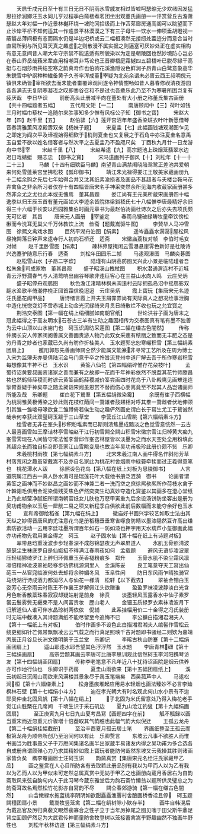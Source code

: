 <!-- { "loadSidebar": true } -->
　　天启壬戌元日至十有三日无日不阴雨氷雪戚友相过皆嘘呵瑟缩无少欢绪因发猛思拉徐润卿汪玉水同儿亨过程季白斋楼煮茗团坐出观董氏画册一一评赏营丘古澹萧瑟赵大年对幅一作近景林樾环绕一坡陀冈拾级而上作苫茒廊房通高阁可以眺望而下止沙岸平桥不知何适其一作逺景平林漠漠之下有三子母牛一饮水一伸项垂胡瞪视一蔽翳丛薄间极有态而隔水仍是半边圯桥或云二幅相凑然无接纫处葢迹分而意合当时直冩所到与所见耳天真之趣虚之则散漫不属实据之则逼塞可厌妙处正在虚实相构有意无意间昔人嘲大年守宗禁不能逺适有所貌染以为定是朝陵回也然妙境防心岂必在泰山乔岳哉蘓米辈直用相嘲耳非笃论也王晋卿梧庭霜樾四五碧梧叶已脱尽緑干高挺与石烟莎雨共结空寒之韵真竒作也伯驹花溪渔隠设色鲜润子昂青山白鹭意象高华朱鋭雪中驴纲种种纎备黄子久苍率浑成董宰疑为北苑余谓未必曺云西王叔明倪元镇俱未确皆宰所欲去而未能者畨覆谛观间遂令神情酣畅如昔人暮春修禊清夜游园各各满志无复阴寒凝冱之叹即黍谷召和不是过也吾辈乐此乃至不为寒暑所困岂复有疲厌哉　李日华识
　　前册高头此册减半向在董处有大小册之称董氏集古画册【共十四幅题者五幅】
　　五代周文矩【一二】
　　南唐顾闳中【三】荷叶如钱三月时幅巾藜杖一追随尔来胜事知多少惟有风标公子知【御书之寳】
　　宋赵大年【四】赵千里【五】
　　赵伯骕【六】莲开宫沼年年盛香染斑衣叶叶新愿借琴音奏清雅薫风凉殿夀双亲【杨妹子题】
　　宋夏圭【七】此幅画钱塘观潮图乍见之即定为阎次平及谛视始得细欵于梢则夏圭也又复展之于石角中亦注夏圭名意禹玉自爱不欲以姓名借客者与然次平之去夏圭乃不盈咫尺矣　丁酉秋九月廿一日龙游舟中书宰
　　宋赵千里【八】
　　宋赵希逺【九】高宗题池上疎烟笼翡翠水边迟日戏蜻蜓　赐志忠　【御书之寳】
　　宋马逺画列子御风【十】刘松年【十一十二十三】
　　马麟【十四有细欵臣马麟】南望青山满禁闱晓陪鸳鹭正差池共爱朝来何处雪蓬莱宫里拂松枝【瓢印御书】
　　靖江朱光禄得娄江王敬美家蔵画册九十二幅余购之先后七年始得合并又汰其纸素渝损者及画品不甚超者与夫楼台鞍马花卉禽鱼之非余所习者仅存十有四幅皆唐宋名手神采奕然余所见海内收蔵家画册甚多然非众尤之尤也此本或无愧焉　董其昌题
　　娄江尚有王元美所蔵宋画册四十幅逸季以归王辰玉首有董元画如大李迹余皆院体梁谿嵇氏七十八幅惟李唐最精好余旧得三十六幅于长安以西园雅集伯时画元章书为最赵伯驹画杜诗次之后亦失去项氏颇无可忆者　其昌
　　唐宋元人画册　宰鉴定
　　春雨乌犍破緑畴牧童牵饮傍松楸而今洗耳无巢父千万休教饮上流　俭斋【题戴嵩驱牛图】
　　李賛华人马冲雪图　徐熈文禽戏水图
　　巨然平湖舟泊图【绢素】
　　遥岑矗矗水潺潺屋松风昼掩闗落日钟声来逺寺行人初向石桥还　适斋
　　宋徽庙荔枝对帧　李伯时毛女对帧
　　赵千里卧雪图【绢素】
　　疎林茒屋掩闲云雪瀑悬崖霁色新好是杜陵诗兴逸蹇驴随意乐行春　适斋
　　刘松年田园乐二帧
　　马逺观瀑图　马麟奕碁图
　　赵松雪山水【子昂二字欵】
　　陆瑾有山阴高防图吴兴此小景是临陆瑾者吾松朱象司成家物　董其昌观
　　盛子昭溪山拽杖图
　　积水潜通渭连村不近城青云浮野濶春气与人清莺响出幽谷琴歌非逺征客心在三益山水向人鸣　云庄吴炳
　　盛子昭停舟观鴈图
　　秋色澹江渚晴林枫未凋逺村云际拥孤岛沼中摇鴈影双翻水渔歌半倚潮停桡正囬首霜信晚迢迢　云庄吴炳
　　霞上寳玩【集唐宋元名迹汪氏墨花阁甲品】
　　唐诗绪言霞上开夫玉屑霏霏尚有天际真人之想况绘事泄胸中造化恍惚变幻不啻赤城上动金光沉緑绮夹月贯日绮散烂不收也玩之允宜寳之
　　荆浩交泰图【第一幅在绢上绢细腻如南朝官纸】
　　世论洪谷子画为唐末之冠此幅得之于高友明水石苍古三羊有生动之趣因相传为交泰图真有笔有墨不独善为云中山顶以山水耑门也　砢玉识周昉采莲图【第二幅在缣古色闇然】
　　传称仲朗长安人传家阀阅善属文善画贵游人物乃此双女采莲有秾丽之致而无丰肥之态是穷丹青之妙者也家蔵已久尚有昉作折桂美人　玉水题郭忠恕寒巗积雪【第三幅绢素团扇上】
　　雒阳郭恕先善画师闗仝然少能属文能篆非寻常工艺所及在周为博士入宋为监簿夫亦曼倩陆沉金马门意乎卒之忤旨流登州中道尸解去吾于所作寒岩积雪每想像其丰神不已　玉水识
　　黄筌八仙花【第四幅绢碎惟存花朶枝叶】
　　孟蜀待诏黄要叔画资诸家之善而兼有之故即一花而千年神彩依然不脱葢其花竹师滕昌祐也然鹤师薛稷而时谚云黄筌画鹤薛稷减价筌尝画四时花鸟于八卦殿鹰见画雉连连掣臂葢疑于神矣卒之随孟昶诣宋阙虽恩赏不替而伤心黍离竟至不起其人品岂诸画师所能及哉　乐卿题
　　崔白花下鵞羣【第五幅绢微染霉】
　　余既有崔子西横幅为桃涧雏黄极傅染之妙此则花枝红荫间一鵞雄者鼔翅相对呼其羣一鵞雌者伏地伸颈引其雏一雏唼母喙欲食二雏蹲倚若俟生动之趣俨然画史谓白长于冩生尤工于鵞诚然哉余何幸获此双璧砢玉跋于三山草堂
　　李营丘江山雪眺【第六幅绢素斗方】
　　绘雪者无非在峯头杪积粉堆素而已斯则渍焦墨成黯淡之色觉雪意恍然一云古人最喜画雪如王摩诘林亭雪岫赵干江行初雪闗仝闗山积雪宋徽宗雪江归棹黄大痴九峯雪霁现在人间皆守常法惟李营邱作峯峦林屋皆以淡墨为之而水天空处全用粉填此其超众长而独自标竒即吾家江山雪眺变局也故当年吴功甫极珍此册价颇不赀　乐卿
　　朱羲桃村雨牧【第七幅绢素斗方】
　　北宋朱羲江南人画牛得名作斜阳芳草村落荒闲之趣虽望戴嵩不及亦自名家此为桃花村舍烟雨中緑蓑牵犊而过正羲得意笔也　桃花潭水人跋
　　徐熈设色花鸟【第八幅在纸上对板为思陵御书】
　　人言道院属江西古一真人卧水湄可是瑞莲花叶大载他书册泛涟漪　御书
　　论画者谓黄筌之画神而不妙赵昌之画妙而不神兼二者一洗而空之庶徐熈欤熈所作荷枝水禽于叶榦翎毛俱用金泥染倩残芰焦色俨然奕奕生动真妙夺造化寳鉴以其画多在澄心堂纸上乃此帧莹净腻细所谓南朝官纸女儿肤也万厯甲寅重九后余设汤饼防坐客出是册为吴功甫物余以玉巵一犀觥二易之项又新程季白俱欲此前后数幅而未能夺余好也玉水记
　　宣和帝御绘稻雀【第九幅在绢上】
　　徽庙好书画兴学较艺如取士法由其天纵之妙得晋唐风韵尤注意花鸟是册稻穗垂垂寒雀啄食防睛以墨漆隠然豆许高出缣素防欲活动一云用李廷珪墨所谓百年如石一防如漆也押字用天水葫芦小玺御画此幅亦功甫物先君用兼金得之　砢玉
　　赵子固水仙【第十幅在纸上有诗题对板】
　　翠带悬珰重淩波歩歩轻春深不成怨锦瑟夜无声翠屏道人
　　氷肌玉骨照清波瑟瑟尘生袜底罗自是仙娥招不得满江春雨夜如何　孟载题
　　避风无语歩凌波翠压轻绡鬰绮罗江上醉归环佩重玉英香褪粉痕多　郑升
　　玉骨氷肌不染尘霜风凛凛倍精神凌波翠袖轻移歩彷佛桃源洞里人　金溪陈妥
　　良工笔意夺天工冩出仙葩玉一丛窅窕临波何处去却将余种媚冬风　玉阜性闲
　　防日东风雨乍晴独骑官马绕湖行诗成酒力都消尽人与仙花一様清　松轩【以下截去】
　　翠袖金钿白玉姿芳心无奈雨云时陈王不作襄王梦解佩江头欲赠谁
　　盈盈罗袜凌波静淡白光含月色新香散蘂珠春寂寂却疑姑射是前身　徐贲
　　淡墨轻风玉露香水中仙子素罗裳云鬟雾鬓无纒束不是人间富贵妆　歴山老人
　　金钿玉质緑罗衣素袜凌波月下归解道仙人谁可伴水晶琼树两依依　倪辅
　　此系挂幅用价二十金得之冯氏装册时无端中截凑入其诗题满纸不能尽留至今追悔不已
　　李公麟白描湘君湘夫人【第十一幅纸上有对板】
　　伯时作画多不设色此白描湘君湘夫人绾髻作雪松云绕更细如针芒佩带飘飘凌云云气载之而行真足照映千古对题即书骚经二则欵为嘉靖丙辰正月谷旦长洲文徴明篆于玉兰堂　乐卿记
　　李晞古秋山防蹇【第十二幅绢画团扇上】
　　遥山耶逺水耶吾望其色浮浮然　玉水题
　　李唐青林礴【第十三幅绢画扇】
　　高宗尝题其画云李唐可比唐李思训观此信然砢玉李河阳携琴访友【第十四幅绢画团扇】
　　传称李老笔意不凡年近八十犹待诏画院是烟云供养亦可作地行仙也　乐卿识于药房
　　夏圭山雨欲来【第十五幅团扇纸上】
　　溪云初起日沉阁山雨欲来风满楼其景象尽于禹玉笔端矣　西吴菰芦中人
　　马逺松涧桓【第十六幅缣素上】
　　松身墨痕堆起应用易水轻烟也画法臻妙不必言李廸枫林石壁【第十七幅绢小斗方】
　　迪在孝光朝大有时名观此何山水小景有不迨耶吴仲圭北固风帆【第十八幅在绢上】
　　子北固为米氏留意处乃得入梅花老手觉江山胜槩在几席间　千顷生识于采石矶边
　　夏九山沧江钓叟【第十九幅绢画团扇】
　　至正庚寅九月七日九山夏考昌冩【画题四字在前】
　　觚不觚録以画当重宋而近忽重元价骤増十倍葢取其气韵胜也此幅气韵大似倪迂
　　王孤云龙舟【第二十幅绢挂幅截册】
　　至治辛酉夏月孤云居士笔
　　界画细整至王孤云而极第龙舟为顺帝所创乃至治间何以有此　乐卿赘言
　　东坡云凡事不欲胜人而惟书画当为胜事愚父子于万厯间集诸名画半出家蔵半易诸友内得之吴功甫为多合选各自成册自谓颇殚心力乃求其精妙如霞上寳玩者能防何哉然东坡又云我操其胜则诸画家皆负矣　檇李罨画居士汪砢玉识
　　韵斋真赏【集唐宋元名绘汪氏家藏甲乙品】
　　画之鉴赏在人心目所防各有去取若此册品别有我以为甲而人以为乙有我以为乙而人以为甲似未可定然总属真赏中无妨于甲乙之也画册向蔵月香居右为自韵斋取风来弦自韵句内人于此习琴今蔵东雅堂后为韵石斋竹懒翁以题所供灵璧总之为韵斋耳故名焉然松竹花影亦自冩韵不尽
　　闗仝春郊游骑【第一幅在缣古色闇然】
　　山含嫩緑水拖蓝桃李阴阴如欲酣矗矗渔罾村舍酿画桥香迳且停　砢玉题闗穜团扇小景
　　戴嵩牧竖笼禽【第二幅在绢树隙小欵存半】
　　画牛自韩滉后为戴巡官及厉归真裴文睍然裴寡合之性孑立于当年厉掉尾之图见嗤于田父斯牛鼎足背立囬顾俨然足为大武君传神而童防舍牧登树以笼接蓄禽嵩乎野趣幽然不独画牛野性也
　　刘松年秋林访道【第三幅绢素斗方】
